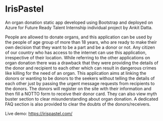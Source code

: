 # IrisPastel

An organ donation static app developed using Bootstrap and deployed on Azure for Future Ready Talent Internship individual project by Ankit Datta.

People are allowed to donate organs, and this application can be used by the people of age group of more than 18 years, who are ready to make their own decision that they want to be a part and be a donor or not. Any citizen of our country who has access to the internet can use this application, irrespective of their location. While referring to the other applications on organ donation there was a drawback that they were providing the details of the donor and recipient to each other which can result in dangerous crimes like killing for the need of an organ. This application aims at linking the donors or wanting to be donors to the seekers without telling the details of each other just by passing the urgent message requests from recipients to the donors. The donors will register on the site with their information and then fill a NOTTO form to receive their donor card. They can also view myth buster section to clear misunderstanding about organ donation. A dedicated FAQ section is also provided to clear the doubts of the donors/receivers.

Live demo: https://irispastel.com/

